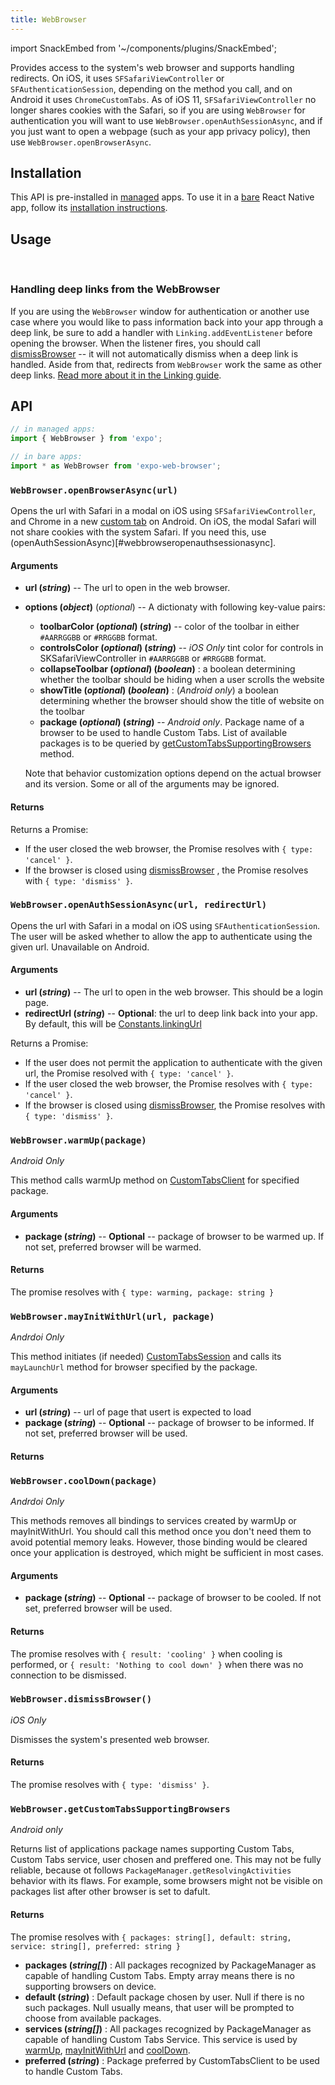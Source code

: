 ```yaml
---
title: WebBrowser
---
```


import SnackEmbed from '~/components/plugins/SnackEmbed';

Provides access to the system's web browser and supports handling redirects. On iOS, it uses `SFSafariViewController` or `SFAuthenticationSession`, depending on the method you call, and on Android it uses `ChromeCustomTabs`. As of iOS 11, `SFSafariViewController` no longer shares cookies with the Safari, so if you are using `WebBrowser` for authentication you will want to use `WebBrowser.openAuthSessionAsync`, and if you just want to open a webpage (such as your app privacy policy), then use `WebBrowser.openBrowserAsync`.

## Installation

This API is pre-installed in [managed](../../introduction/managed-vs-bare/#managed-workflow) apps. To use it in a [bare](../../introduction/managed-vs-bare/#bare-workflow) React Native app, follow its [installation instructions](https://github.com/expo/expo/tree/master/packages/expo-web-browser).

## Usage

<SnackEmbed snackId="r116LYJne" />
<br />

### Handling deep links from the WebBrowser

If you are using the `WebBrowser` window for authentication or another use case where you would like to pass information back into your app through a deep link, be sure to add a handler with `Linking.addEventListener` before opening the browser. When the listener fires, you should call [dismissBrowser](#webbrowserdismissbrowser) -- it will not automatically dismiss when a deep link is handled. Aside from that, redirects from `WebBrowser` work the same as other deep links. [Read more about it in the Linking guide](../../workflow/linking/#handling-links-into-your-app).

## API

```js
// in managed apps:
import { WebBrowser } from 'expo';

// in bare apps:
import * as WebBrowser from 'expo-web-browser';
```

### `WebBrowser.openBrowserAsync(url)`

Opens the url with Safari in a modal on iOS using `SFSafariViewController`, and Chrome in a new [custom tab](https://developer.chrome.com/multidevice/android/customtabs) on Android. On iOS, the modal Safari will not share cookies with the system Safari. If you need this, use (openAuthSessionAsync)[#webbrowseropenauthsessionasync].

#### Arguments

- **url (_string_)** -- The url to open in the web browser.
- **options (_object_)** (_optional_) --
  A dictionaty with following key-value pairs:

  - **toolbarColor (_optional_) (_string_)** -- color of the toolbar in either `#AARRGGBB` or `#RRGGBB` format.
  - **controlsColor (_optional_) (_string_)** -- _iOS Only_ tint color for controls in SKSafariViewController in `#AARRGGBB` or `#RRGGBB` format.
  - **collapseToolbar (_optional_) (_boolean_)** : a boolean determining whether the toolbar should be hiding when a user scrolls the website
  - **showTitle (_optional_) (_boolean_)** : (_Android only_) a boolean determining whether the browser should show the title of website on the toolbar
  - **package (_optional_) (_string_)** -- _Android only_. Package name of a browser to be used to handle Custom Tabs. List of available packages is to be queried by [getCustomTabsSupportingBrowsers](#webbrowsergetcustomtabssupportingbrowsers) method.

  Note that behavior customization options depend on the actual browser and its version. Some or all of the arguments may be ignored.

#### Returns

Returns a Promise:

- If the user closed the web browser, the Promise resolves with `{ type: 'cancel' }`.
- If the browser is closed using [dismissBrowser](#webbrowserdismissbrowser) , the Promise resolves with `{ type: 'dismiss' }`.

### `WebBrowser.openAuthSessionAsync(url, redirectUrl)`

Opens the url with Safari in a modal on iOS using `SFAuthenticationSession`. The user will be asked whether to allow the app to authenticate using the given url. Unavailable on Android.

#### Arguments

- **url (_string_)** -- The url to open in the web browser. This should be a login page.
- **redirectUrl (_string_)** -- **Optional**: the url to deep link back into your app. By default, this will be [Constants.linkingUrl](../constants/#expoconstantslinkinguri)

Returns a Promise:

- If the user does not permit the application to authenticate with the given url, the Promise resolved with `{ type: 'cancel' }`.
- If the user closed the web browser, the Promise resolves with `{ type: 'cancel' }`.
- If the browser is closed using [dismissBrowser](#webbrowserdismissbrowser), the Promise resolves with `{ type: 'dismiss' }`.

### `WebBrowser.warmUp(package)`

_Android Only_

This method calls warmUp method on [CustomTabsClient](<https://developer.android.com/reference/android/support/customtabs/CustomTabsClient.html#warmup(long)>) for specified package.

#### Arguments

- **package (_string_)** -- **Optional** -- package of browser to be warmed up. If not set, preferred browser will be warmed.

#### Returns

The promise resolves with `{ type: warming, package: string }`

### `WebBrowser.mayInitWithUrl(url, package)`

_Andrdoi Only_

This method initiates (if needed) [CustomTabsSession](https://developer.android.com/reference/android/support/customtabs/CustomTabsSession.html#maylaunchurl) and calls its `mayLaunchUrl` method for browser specified by the package.

#### Arguments

- **url (_string_)** -- url of page that usert is expected to load
- **package (_string_)** -- **Optional** -- package of browser to be informed. If not set, preferred browser will be used.

#### Returns

### `WebBrowser.coolDown(package)`

_Andrdoi Only_

This methods removes all bindings to services created by warmUp or mayInitWithUrl. You should call this method once you don't need them to avoid potential memory leaks. However, those binding would be cleared once your application is destroyed, which might be sufficient in most cases.

#### Arguments

- **package (_string_)** -- **Optional** -- package of browser to be cooled. If not set, preferred browser will be used.

#### Returns

The promise resolves with `{ result: 'cooling' }` when cooling is performed, or `{ result: 'Nothing to cool down' }` when there was no connection to be dismissed.

### `WebBrowser.dismissBrowser()`

_iOS Only_

Dismisses the system's presented web browser.

#### Returns

The promise resolves with `{ type: 'dismiss' }`.

### `WebBrowser.getCustomTabsSupportingBrowsers`

_Android only_

Returns list of applications package names supporting Custom Tabs, Custom Tabs service, user chosen and preffered one. This may not be fully reliable, because ot follows `PackageManager.getResolvingActivities` behavior with its flaws. For example, some browsers might not be visible on packages list after other browser is set to dafult.

#### Returns

The promise resolves with `{ packages: string[], default: string, service: string[], preferred: string }`

- **packages (_string[]_)** : All packages recognized by PackageManager as capable of handling Custom Tabs. Empty array means there is no supporting browsers on device.
- **default (_string_)** : Default package chosen by user. Null if there is no such packages. Null usually means, that user will be prompted to choose from available packages.
- **services (_string[]_)** : All packages recognized by PackageManager as capable of handling Custom Tabs Service. This service is used by [warmUp](#webbrowserwarmuppackage), [mayInitWithUrl](#webbrowsermayinitwithurlurl-package) and [coolDown](#webbrowsercooldownpackage).
- **preferred (_string_)** : Package preferred by CustomTabsClient to be used to handle Custom Tabs.

#
